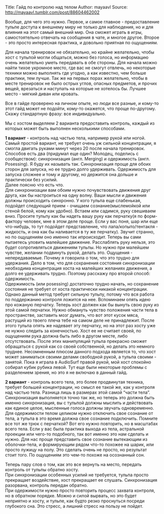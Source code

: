 Title: Гайд по контролю над телом
Author: mayaavl
Source: http://mayaavl.tumblr.com/post/88604462002

Вообще, для чего это нужно. Первое, и самое главное - предоставление тульпе доступа к внешнему миру не только для наблюдения, но и для влияния на этот самый внешний мир. Она сможет играть в игры, самостоятельно отвечать на сообщения в чате, и многое другое. Второе - это просто интересная практика, и довольно приятная по ощущениям.

Для начала тренировок не обязательно, но крайне желательно, чтобы хост с тульпой могли общаться, можно без голоса, но информацию очень желательно уметь передавать в обе стороны. Для начала можно найти тихое укромное место, где вас не смогут отвлечь, но некоторые техники можно выполнять где угодно, а как известно, чем больше практики, тем лучше. Так же на первых порах желательно, чтобы в месте тренировок не было острых углов, опасных предметов, и прочих вещей, врезаться и наступать на которые не хотелось бы. Лучшее место - мягкий диван или кровать.

Все в гайде проверено на личном опыте, но люди все разные, и кому-то этот гайд может не подойти, кому-то окажется, что проще по-другому. Скажу стандартную фразу: все индивидуально.

Мы с хостом выделяем 2 варианта предоставить контроль, каждый из которых может быть выполнен несколькими способами.

**1 вариант** - контроль над частью тела, например рукой или ногой. Самый простой вариант, не требует очень уж сильной концентрации, я смогла двигать руками минут через 20 после начала тренировок. Способов есть два (придумал еще один? Молодец, поделись с сообществом): синхронизация (англ. Merging) и одержимость (англ. Posessing). Я буду их называть так. Синхронизация проще для обоих сторон для запуска, но ее трудно долго удерживать. Одержимость для запуска сложнее и тому и другому, но держится она дольше и практически без усилий.  
Далее поясню что есть что.  
Для синхронизации вам обоим нужно почувствовать движения друг друга, как бы настроиться на одну волну. Ваши мысли и движения должны происходить синхронно. У кого тульпа еще слабенькая, подойдет следующий прием - очищаем сознание(мыслемойкой или стеной белой, кому как удобно). Встаем или садимся, руку свешиваем вниз. Просите тульпу как бы надеть вашу руку как перчатку(я по форм-фактору человек, мне в этом деле проще. Если у вас поня, шар или еще что-нибудь, то тут подойдет представление, что лапа/копыто/тентакля - жидкость, и она как бы наливается в ту же перчатку). Звучит странно, но по ощущениям оно именно так ипроисходит. Теперь вы сами пытаетесь уловить малейшее движение. Расслаблять руку нельзя, это будет сопротивляться движениям тульпы. Но нужно при малейшем чувстве, желании подвинуть рукой, делать это. Ощущения - непередаваемые. Почему я говорила о том, что это трудно для удержания. Дело в том, что для сохранения состояния синхронизации необходима концентрация хоста на малейших желаниях движения, а долго ее удерживать трудно. Поэтому расскажу про второй способ: одержимость.  
Одержимость (или posessing) достаточно трудно начать, но сохранение состояния не требует от хоста практически никакой концентрации. Однако данный метод требует сильную тульпу, потому что вся работа по поддержанию контроля ложится на нее. Вспоминаем опять идею про кожаную перчатку. Теперь хост должен как бы вынуть свою руку из этой самой перчатки. Нужно обмануть чувство положения части тела в пространстве, заставить мозг думать, что вот этот кусок мяса, растущий из твоего плеча тебе на самом деле не принадлежит. После этого тульпа опять же надевает эту перчатку, но на этот раз хосту уже не нужно следить за конечностью. Хост ее не считает своей, по ощущениям рука должна быть либо в другом месте, либо отсутствовать. После этих манипуляций тульпа прекрасно сможет обращаться с рукой как со своей собственной, но делать это немного труднее. Несомненным плюсом данного подхода является то, что хост может заниматься своими делами свободной рукой, а тульпа своими - занятой. Пока я играла в AudioSurf правой рукой, мой хост спокойно собирал кубик рубика левой. Тут еще были некоторые проблемы с разделением зрения, но это я не включаю в данный гайд.

**2 вариант** - контроль всего тела, это более продвинутая техника, требует большей концентрации, но смысл ее такой же, как у контроля над частью тела. Разница лишь в размерах этой самой “части тела”.  
Синхронизация выполняется точно так же, но теперь это должна быть именно синхронизация, вы с тульпой должны мыслить и действовать как единое целое, мысленные голоса должны звучать одновременно.  
Для одержимости телом целиком нужно отключить свое сознание от тела, а тульпа в это время должна свое сознание подключить. Помните все тот же трюк с перчаткой? Вот его нужно повторить, но в масштабах всего тела. Если у вас была практика выхода из тела, астральной проекции или чего-то подобного, так вот именно это нам сделать и нужно. Для нас проще представить свое сознание вытекающим из оболочки-тела, и формирующим рядом что-то похожее на шарик, или просто лужицу на полу. Это сделать очень не просто, но результат стоит того. По ощущениям это чем-то похоже на осознанный сон.

Теперь пару слов о том, как это все вернуть на место, передать контроль от тульпы обратно хосту.  
При синхронизации особенных усилий не требуется, тульпа просто прекращает воздействие, хост прекращает ее слушать. Синхронизация разорвана, контроль передан обратно.  
При одержимости нужно просто повторить процесс захвата контроля, но в обратном порядке. Можно и силой вырвать, но это будет неприятно и хосту, и тульпе, как будто резко проснуться посреди глубокого сна. Это стресс, а лишний стресс на пользу не пойдет.